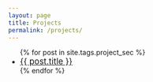 ```yaml
---
layout: page
title: Projects
permalink: /projects/
---
```


<ul>
  {% for post in site.tags.project_sec %}
    <li>
        <big><a href="{{ post.url }}">{{ post.title }}</a></big>
    </li>
  {% endfor %}
</ul>


